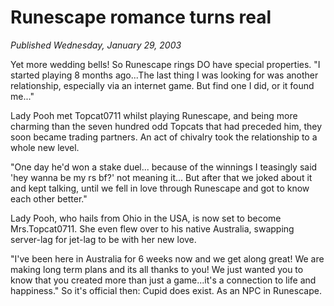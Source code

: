 # Runescape romance turns real
*Published Wednesday, January 29, 2003*

Yet more wedding bells! So Runescape rings DO have special properties.
"I started playing 8 months ago...The last thing I was looking for was another relationship, especially via an internet game. But find one I did, or it found me..."

Lady Pooh met Topcat0711 whilst playing Runescape, and being more charming than the seven hundred odd Topcats that had preceded him, they soon became trading partners. An act of chivalry took the relationship to a whole new level.

"One day he'd won a stake duel... because of the winnings I teasingly said 'hey wanna be my rs bf?' not meaning it... But after that we joked about it and kept talking, until we fell in love through Runescape and got to know each other better."

Lady Pooh, who hails from Ohio in the USA, is now set to become Mrs.Topcat0711. She even flew over to his native Australia, swapping server-lag for jet-lag to be with her new love.

"I've been here in Australia for 6 weeks now and we get along great! We are making long term plans and its all thanks to you! We just wanted you to know that you created more than just a game...it's a connection to life and happiness." So it's official then: Cupid does exist. As an NPC in Runescape.
